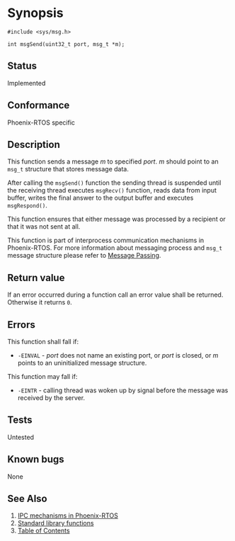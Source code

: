 # Synopsis

`#include <sys/msg.h>`

`int msgSend(uint32_t port, msg_t *m);`

## Status

Implemented

## Conformance

Phoenix-RTOS specific

## Description

This function sends a message _m_ to specified _port_. _m_ should point to an `msg_t` structure that stores
message data.

After calling the `msgSend()` function the sending thread is suspended until the receiving thread executes `msgRecv()`
function, reads data from input buffer, writes the final answer to the output buffer and executes `msgRespond()`.

This function ensures that either message was processed by a recipient or that it was not sent at all.

This function is part of interprocess communication mechanisms in Phoenix-RTOS. For more information about messaging
process and `msg_t` message structure please refer to [Message Passing](../../../kernel/proc/msg.md).

## Return value

If an error occurred during a function call an error value shall be returned. Otherwise it returns `0`.

## Errors

This function shall fall if:

* `-EINVAL` - _port_ does not name an existing port, or _port_ is closed, or _m_ points to an uninitialized message
 structure.

This function may fall if:

* `-EINTR` - calling thread was woken up by signal before the message was received by the server.

## Tests

Untested

## Known bugs

None

## See Also

1. [IPC mechanisms in Phoenix-RTOS](../../../architecture.md#interprocess-communication)
2. [Standard library functions](../README.md)
3. [Table of Contents](../../../README.md)
